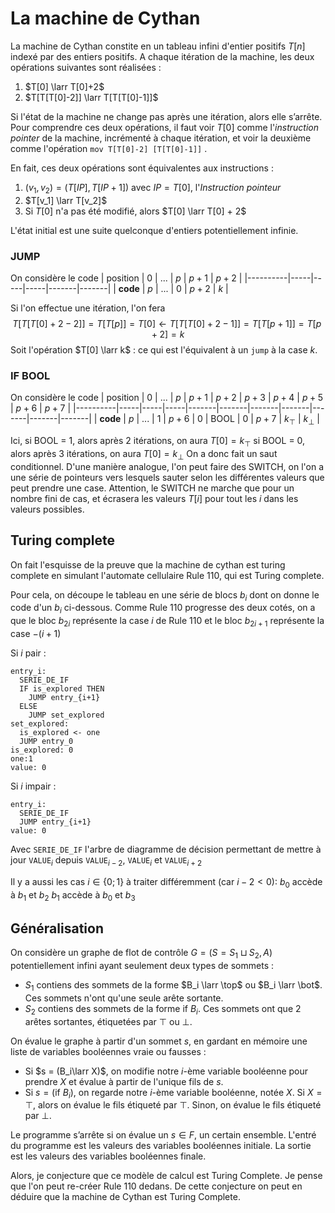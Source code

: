 
# La machine de Cythan

La machine de Cythan constite en un tableau infini d'entier positifs $T[n]$ indexé par des entiers positifs.
A chaque itération de la machine, les deux opérations suivantes sont réalisées :
1. $T[0] \larr T[0]+2$
2. $T[T[T[0]-2]] \larr T[T[T[0]-1]]$

Si l'état de la machine ne change pas après une itération, alors elle s’arrête.
Pour comprendre ces deux opérations, il faut voir $T[0]$ comme l'*instruction pointer* de la machine, incrémenté à chaque itération, et voir la deuxième comme l'opération `mov T[T[0]-2] [T[T[0]-1]]` .

En fait, ces deux opérations sont équivalentes aux instructions :
1. $(v_1,v_2) = (T[IP],T[IP+1])$ avec $IP = T[0]$, l'*Instruction pointeur*
2. $T[v_1] \larr T[v_2]$
3. Si $T[0]$ n'a pas été modifié, alors $T[0] \larr T[0] + 2$

L'état initial est une suite quelconque d'entiers potentiellement infinie.

### JUMP

On considère le code 
| position |  0  | ... | $p$ | $p+1$ | $p+2$ |
|----------|-----|-----|-----|-------|-------|
| **code** | $p$ | ... |  0  | $p+2$ | $k$ |

Si l'on effectue une itération, l'on fera
$$T[T[T[0]+2-2]] = T[T[p]]=T[0] \longleftarrow T[T[T[0]+2-1]] = T[T[p+1]]=T[p+2]=k$$
Soit l'opération $T[0] \larr k$ : ce qui est l'équivalent à un `jump` à la case $k$.

### IF BOOL

On considère le code 
| position |  0  | ... | $p$ | $p+1$ | $p+2$ | $p+3$ | $p+4$ | $p+5$ | $p+6$ | $p+7$ |
|----------|-----|-----|-----|-------|-------|-------|-------|-------|-------|-------|
| **code** | $p$ | ... |  1  | $p+6$ |  $0$  |  BOOL |  $0$  | $p+7$ |  $k_\top$  |  $k_\bot$  |

Ici, si BOOL = 1, alors après 2 itérations, on aura $T[0]=k_\top$
si BOOL = 0, alors après 3 itérations, on aura $T[0]=k_\bot$
On a donc fait un saut conditionnel. 
D'une manière analogue, l'on peut faire des SWITCH, on l'on a une série de pointeurs vers lesquels sauter selon les différentes valeurs que peut prendre une case. Attention, le SWITCH ne marche que pour un nombre fini de cas, et écrasera les valeurs $T[i]$ pour tout les $i$ dans les valeurs possibles.

## Turing complete
On fait l'esquisse de la preuve que la machine de cythan est turing complete en simulant l'automate cellulaire Rule 110, qui est Turing complete.

Pour cela, on découpe le tableau en une série de blocs $b_i$ dont on donne le code d'un $b_i$ ci-dessous.
Comme Rule 110 progresse des deux cotés, on a que le bloc $b_{2i}$ représente la case $i$ de Rule 110 et le bloc $b_{2i+1}$ représente la case $-(i+1)$

Si $i$ pair :
```
entry_i: 
  SERIE_DE_IF
  IF is_explored THEN
    JUMP entry_{i+1}
  ELSE 
    JUMP set_explored
set_explored: 
  is_explored <- one
  JUMP entry_0
is_explored: 0
one:1
value: 0
```

Si $i$ impair :
```
entry_i: 
  SERIE_DE_IF
  JUMP entry_{i+1}
value: 0
```

Avec `SERIE_DE_IF` l'arbre de diagramme de décision permettant de mettre à jour `VALUE`$_{i}$ depuis `VALUE`$_{i-2}$, `VALUE`$_{i}$ et `VALUE`$_{i+2}$

Il y a aussi les cas $i\in\{0;1\}$ à traiter différemment (car $i-2<0$):
$b_0$ accède à $b_{1}$ et $b_2$ 
$b_{1}$ accède à $b_0$ et $b_{3}$

## Généralisation

On considère un graphe de flot de contrôle $G=(S= S_1\sqcup S_2,A)$ potentiellement infini ayant seulement deux types de sommets :
 - $S_1$ contiens des sommets de la forme $B_i \larr \top$ ou $B_i \larr \bot$. Ces sommets n'ont qu'une seule arête sortante.
 - $S_2$ contiens des sommets de la forme $\text{if }B_i$. Ces sommets ont que 2 arêtes sortantes, étiquetées par $\top$ ou $\bot$.

On évalue le graphe à partir d'un sommet $s$, en gardant en mémoire une liste de variables booléennes vraie ou fausses :
 - Si $s = (B_i\larr X)$, on modifie notre $i$-ème variable booléenne pour prendre $X$ et évalue à partir de l'unique fils de $s$.
 - Si $s=(\text{if }B_i)$, on regarde notre $i$-ème variable booléenne, notée $X$. Si $X=\top$, alors on évalue le fils étiqueté par $\top$. Sinon, on évalue le fils étiqueté par $\bot$.

Le programme s’arrête si on évalue un $s\in F$, un certain ensemble.
L'entré du programme est les valeurs des variables booléennes initiale. La sortie est les valeurs des variables booléennes finale.

Alors, je conjecture que ce modèle de calcul est Turing Complete. Je pense que l'on peut re-créer Rule 110 dedans.
De cette conjecture on peut en déduire que la machine de Cythan est Turing Complete.
<!--stackedit_data:
eyJoaXN0b3J5IjpbLTEyMDkwOTY1OCwtMTcwOTQ3OTQ3MiwtMT
k1NTMzNjAzMiwxNjEwMjg0ODcsMTM3NzIzMDMwNCwxMzk1MTIy
MTg0LDgyNTc1NTc1NSwxMjAzMzM1OTgyLC05ODY0ODExNzJdfQ
==
-->